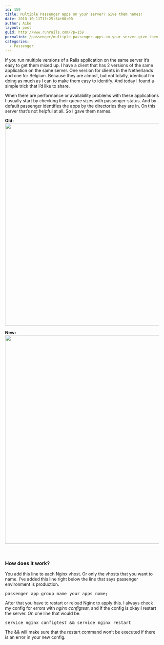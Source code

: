 ```yaml
---
id: 159
title: Multiple Passenger apps on your server? Give them names!
date: 2018-10-11T17:25:54+00:00
author: Aike
layout: post
guid: http://www.runrails.com/?p=159
permalink: /passenger/multiple-passenger-apps-on-your-server-give-them-names/
categories:
  - Passenger
---
```

If you run multiple versions of a Rails application on the same server it&#8217;s easy to get them mixed up. I have a client that has 2 versions of the same application on the same server. One version for clients in the Netherlands and one for Belgium. Because they are almost, but not totally, identical I&#8217;m doing as much as I can to make them easy to identify. And today I found a simple trick that I&#8217;d like to share.

<!--more-->

When there are performance or availability problems with these applications I usually start by checking their queue sizes with passenger-status. And by default passenger identifies the apps by the directories they are in. On this server that&#8217;s not helpful at all. So I gave them names.

**Old:**<img class="alignright size-full wp-image-162" src="http://www.runrails.com/wp-content/uploads/2018/10/Screenshot-2018-10-11-11.31.54.png" alt="" width="952" height="662" srcset="https://www.runrails.com/wp-content/uploads/2018/10/Screenshot-2018-10-11-11.31.54.png 952w, https://www.runrails.com/wp-content/uploads/2018/10/Screenshot-2018-10-11-11.31.54-300x209.png 300w, https://www.runrails.com/wp-content/uploads/2018/10/Screenshot-2018-10-11-11.31.54-768x534.png 768w" sizes="(max-width: 709px) 85vw, (max-width: 909px) 67vw, (max-width: 1362px) 62vw, 840px" />

**New:**  
<img class="alignright size-full wp-image-163" src="http://www.runrails.com/wp-content/uploads/2018/10/Screenshot-2018-10-11-12.12.06.png" alt="" width="902" height="682" srcset="https://www.runrails.com/wp-content/uploads/2018/10/Screenshot-2018-10-11-12.12.06.png 902w, https://www.runrails.com/wp-content/uploads/2018/10/Screenshot-2018-10-11-12.12.06-300x227.png 300w, https://www.runrails.com/wp-content/uploads/2018/10/Screenshot-2018-10-11-12.12.06-768x581.png 768w" sizes="(max-width: 709px) 85vw, (max-width: 909px) 67vw, (max-width: 1362px) 62vw, 840px" /> 

&nbsp;

### How does it work?

You add this line to each Nginx vhost. Or only the vhosts that you want to name. I&#8217;ve added this line right below the line that says passenger environment is production.

<pre class="lang:default decode:true">passenger_app_group_name your_apps_name;</pre>

After that you have to restart or reload Nginx to apply this. I always check my config for errors with _nginx configtest_, and if the config is okay I restart the server. On one line that would be:

<pre class="lang:default decode:true ">service nginx configtest && service nginx restart</pre>

The && will make sure that the restart command won&#8217;t be executed if there is an error in your new config.